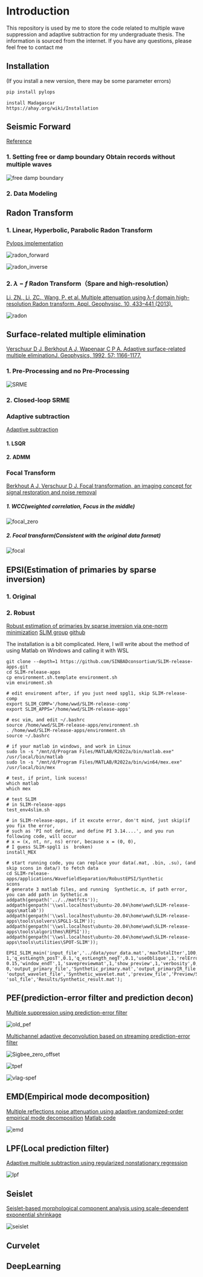 # Introduction

This repository is used by me to store the code related to multiple wave suppression and adaptive subtraction for my undergraduate thesis. The information is sourced from the internet. If you have any questions, please feel free to contact me

## Installation
(If you install a new version, there may be some parameter errors)
```python
pip install pylops
```
```
install Madagascar
https://ahay.org/wiki/Installation
```


## Seismic Forward

[Reference](https://github.com/DIG-Kaust/Adaptive-subtraction/blob/master/notebooks/Data_Modeling.ipynb)

### 1. Setting free or damp boundary Obtain records without multiple waves

![free damp boundary](https://github.com/Lipeng-Lai/Mutiples_Suppression/blob/main/images/free_damp_boundary.png)

### 2. Data Modeling

## Radon Transform

### 1. Linear, Hyperbolic, Parabolic Radon Transform

[Pylops implementation](https://pylops.readthedocs.io/en/stable/api/generated/pylops.signalprocessing.FourierRadon2D.html)

![radon_forward](https://github.com/Lipeng-Lai/Mutiples_Suppression/blob/main/images/radon_forward.png)

![radon_inverse](https://github.com/Lipeng-Lai/Mutiples_Suppression/blob/main/images/radon_inverse.png)

### 2. $\lambda-f$ Radon Transform（Spare and high-resolution）

[Li, ZN., Li, ZC., Wang, P. et al. Multiple attenuation using λ-f domain high-resolution Radon transform. Appl. Geophysisc. 10, 433–441 (2013).](https://doi.org/10.1007/s11770-013-0405-1)

![radon](https://github.com/Lipeng-Lai/Mutiples_Suppression/blob/main/images/radon.png)


## Surface-related multiple elimination

[Verschuur D J, Berkhout A J, Wapenaar C P A. Adaptive surface-related multiple eliminationJ. Geophysics, 1992, 57: 1166-1177.](https://library.seg.org/doi/abs/10.1190/1.1443330)

### 1. Pre-Processing and no Pre-Processing

![SRME](https://github.com/Lipeng-Lai/Mutiples_Suppression/blob/main/images/SRME.png)

### 2. Closed-loop SRME

### Adaptive subtraction

[Adaptive subtraction](https://github.com/DIG-Kaust/Adaptive-subtraction/blob/master/notebooks/Adaptive_Subtraction.ipynb)
#### 1.  LSQR

#### 2.  ADMM

### Focal Transform

[Berkhout A J, Verschuur D J. Focal transformation, an imaging concept for signal restoration and noise removal](https://library.seg.org/doi/abs/10.1190/1.2356996)

##### 1. WCC(weighted correlation, Focus in the middle) 

![focal_zero](https://github.com/Lipeng-Lai/Mutiples_Suppression/blob/main/images/focal_zero.png)

##### 2. Focal transform(Consistent with the original data format)

![focal](https://github.com/Lipeng-Lai/Mutiples_Suppression/blob/main/images/focal.png)

## EPSI(Estimation of primaries by sparse inversion)

### 1. Original

### 2. Robust 
[Robust estimation of primaries by sparse inversion via one-norm minimization](https://library.seg.org/doi/10.1190/geo2012-0097.1)
[SLIM group](https://slim.gatech.edu/SoftwareDemos/applications/WavefieldSeparation/RobustEPSI/example.html)
[github](https://github.com/SINBADconsortium/SLIM-release-apps)

The installation is a bit complicated. Here, I will write about the method of using Matlab on Windows and calling it with WSL

```
git clone --depth=1 https://github.com/SINBADconsortium/SLIM-release-apps.git
cd SLIM-release-apps
cp environment.sh.template environment.sh
vim enviroment.sh

# edit enviroment after, if you just need spgl1, skip SLIM-release-comp
export SLIM_COMP='/home/wwd/SLIM-release-comp'
export SLIM_APPS='/home/wwd/SLIM-release-apps'

# esc vim, and edit ~/.bashrc
source /home/wwd/SLIM-release-apps/environment.sh
. /home/wwd/SLIM-release-apps/environment.sh
source ~/.bashrc
```

```
# if your matlab in windows, and work in Linux
sudo ln -s "/mnt/d/Program Files/MATLAB/R2022a/bin/matlab.exe" /usr/local/bin/matlab
sudo ln -s "/mnt/d/Program Files/MATLAB/R2022a/bin/win64/mex.exe" /usr/local/bin/mex

# test, if print, link sucess!
which matlab
which mex
```

```
# test SLIM
# in SLIM-release-apps
test_env4slim.sh

# in SLIM-release-apps, if it excute error, don't mind, just skip(if you fix the error,
# such as 'PI not define, and define PI 3.14....', and you run following code, will occur
# x = (x, nt, nr, ns) error, because x = (0, 0),
# I guess SLIM-spgl1 is  broken) 
install_MEX

# start running code, you can replace your data(.mat, .bin, .su), (and skip scons in data/) to fetch data
cd SLIM-release-apps/applications/WavefieldSeparation/RobustEPSI/Synthetic
scons
# generate 3 matlab files, and running  Synthetic.m, if path error, you can add path in Sythetic.m
addpath(genpath('../../matfcts'));
addpath(genpath('\\wsl.localhost\ubuntu-20.04\home\wwd\SLIM-release-apps\matlab'))
addpath(genpath('\\wsl.localhost\ubuntu-20.04\home\wwd\SLIM-release-apps\tools\solvers\SPGL1-SLIM'));
addpath(genpath('\\wsl.localhost\ubuntu-20.04\home\wwd\SLIM-release-apps\tools\algorithms\REPSI'));
addpath(genpath('\\wsl.localhost\ubuntu-20.04\home\wwd\SLIM-release-apps\tools\utilities\SPOT-SLIM'));

EPSI_SLIM_main('input_file','../data/your_data.mat','maxTotalIter',100,'padtime',11,'topmuteT',
1,'q_estLength_posT',0.1,'q_estLength_negT',0.1,'useOblique',1,'relError',0.05,'window_startT',
0.15,'window_endT',1,'savepreviewmat',1,'show_preview',1,'verbosity',0,'useSparsity',0,'parallel',
0,'output_primary_file','Synthetic_primary.mat','output_primaryIR_file','Synthetic_primaryIR.mat',
'output_wavelet_file','Synthetic_wavelet.mat','preview_file','Preview/Synthetic_preview.mat',
'sol_file','Results/Synthetic_result.mat');

```

## PEF(prediction-error filter and prediction decon)

[Multiple suppression using prediction-error filter](https://ahay.org/RSF/book/sep/pefmult/paper_html/)

![old_pef](https://github.com/Lipeng-Lai/Mutiples_Suppression/blob/main/images/old_pef.png)

[Multichannel adaptive deconvolution based on streaming prediction-error filter](https://ahay.org/RSF/book/jlu/spefdecon/paper_html/paper.html)

![Sigbee_zero_offset](https://github.com/Lipeng-Lai/Mutiples_Suppression/blob/main/images/sigbee_zero_offset.png)

![tpef](https://github.com/Lipeng-Lai/Mutiples_Suppression/blob/main/images/tpef.png)

![vlag-spef](https://github.com/Lipeng-Lai/Mutiples_Suppression/blob/main/images/vlag-spef.png)

## EMD(Empirical mode decomposition)
[Multiple reflections noise attenuation using adaptive randomized-order empirical mode decomposition](https://ahay.org/RSF/book/tccs/demulemd/paper_html/paper.html)
[Matlab code](https://github.com/chenyk1990/reproducible_research/tree/795d2e2217f21261a0372abc5f503a1d6b601fc6/demulemd)

![emd](https://github.com/Lipeng-Lai/Mutiples_Suppression/blob/main/images/emd.png)


## LPF(Local prediction filter)

[Adaptive multiple subtraction using regularized nonstationary regression](https://ahay.org/RSF/book/tccs/lpf/paper_html/paper.html)

![lpf](https://github.com/Lipeng-Lai/Mutiples_Suppression/blob/main/images/lpf.png)

## Seislet

[Seislet-based morphological component analysis using scale-dependent exponential shrinkage](https://ahay.org/RSF/book/xjtu/mcaseislet/paper_html/paper.html)

![seislet](https://github.com/Lipeng-Lai/Mutiples_Suppression/blob/main/images/seislet.png)

## Curvelet


## DeepLearning


